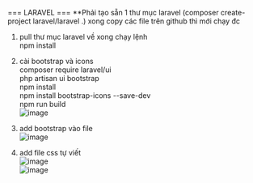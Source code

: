 === LARAVEL ===
**Phải tạo sẵn 1 thư mục laravel (composer create-project laravel/laravel .) xong copy các file trên github thì mới chạy đc
1. pull thư mục laravel về xong chạy lệnh    
npm install
2. cài bootstrap và icons    
composer require laravel/ui    
php artisan ui bootstrap    
npm install    
npm install bootstrap-icons --save-dev    
npm run build    
![image](https://github.com/tamgtasa2611/perfume_store/assets/97651251/ab80bb7c-0723-4824-8b33-aeda3248f4c3)    

3. add bootstrap vào file    
![image](https://github.com/tamgtasa2611/perfume_store/assets/97651251/c8fca025-f080-4334-976e-13e1ca64cb0f)    

4. add file css tự viết         
![image](https://github.com/tamgtasa2611/perfume_store/assets/97651251/c3834c75-874d-4ae2-9d05-6257c6d66af1)    
![image](https://github.com/tamgtasa2611/perfume_store/assets/97651251/97ce3088-2b4a-4d02-aaad-51bd74e44e95)    
